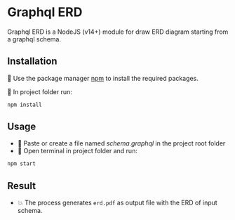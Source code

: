 # Graphql ERD

Graphql ERD is a NodeJS (v14+) module for draw ERD diagram starting from a graphql schema. 

## Installation

📝 Use the package manager [npm](https://www.npmjs.com/) to install the required packages.

🚀 In project folder run:

```bash
npm install
```

## Usage

-   📄 Paste or create a file named _schema.graphql_ in the project root folder
-  🚀 Open terminal in project folder and run:

```bash
npm start
```

## Result

-  💥 The process generates `erd.pdf` as output file with the ERD of input schema.